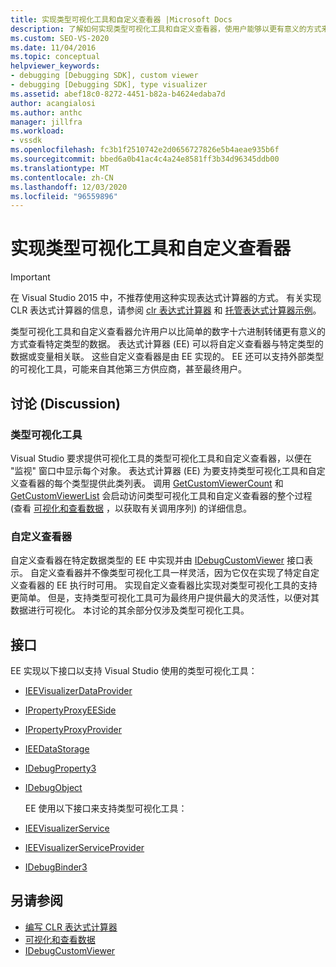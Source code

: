 ```yaml
---
title: 实现类型可视化工具和自定义查看器 |Microsoft Docs
description: 了解如何实现类型可视化工具和自定义查看器，使用户能够以更有意义的方式来查看数据。
ms.custom: SEO-VS-2020
ms.date: 11/04/2016
ms.topic: conceptual
helpviewer_keywords:
- debugging [Debugging SDK], custom viewer
- debugging [Debugging SDK], type visualizer
ms.assetid: abef18c0-8272-4451-b82a-b4624edaba7d
author: acangialosi
ms.author: anthc
manager: jillfra
ms.workload:
- vssdk
ms.openlocfilehash: fc3b1f2510742e2d0656727826e5b4aeae935b6f
ms.sourcegitcommit: bbed6a0b41ac4c4a24e8581ff3b34d96345ddb00
ms.translationtype: MT
ms.contentlocale: zh-CN
ms.lasthandoff: 12/03/2020
ms.locfileid: "96559896"
---
```

# <a name="implement-type-visualizers-and-custom-viewers"></a>实现类型可视化工具和自定义查看器
> [!IMPORTANT]
> 在 Visual Studio 2015 中，不推荐使用这种实现表达式计算器的方式。 有关实现 CLR 表达式计算器的信息，请参阅 [clr 表达式计算器](https://github.com/Microsoft/ConcordExtensibilitySamples/wiki/CLR-Expression-Evaluators) 和 [托管表达式计算器示例](https://github.com/Microsoft/ConcordExtensibilitySamples/wiki/Managed-Expression-Evaluator-Sample)。

 类型可视化工具和自定义查看器允许用户以比简单的数字十六进制转储更有意义的方式查看特定类型的数据。 表达式计算器 (EE) 可以将自定义查看器与特定类型的数据或变量相关联。 这些自定义查看器是由 EE 实现的。 EE 还可以支持外部类型的可视化工具，可能来自其他第三方供应商，甚至最终用户。

## <a name="discussion"></a>讨论 (Discussion)

### <a name="type-visualizers"></a>类型可视化工具
 Visual Studio 要求提供可视化工具的类型可视化工具和自定义查看器，以便在 "监视" 窗口中显示每个对象。 表达式计算器 (EE) 为要支持类型可视化工具和自定义查看器的每个类型提供此类列表。 调用 [GetCustomViewerCount](../../extensibility/debugger/reference/idebugproperty3-getcustomviewercount.md) 和 [GetCustomViewerList](../../extensibility/debugger/reference/idebugproperty3-getcustomviewerlist.md) 会启动访问类型可视化工具和自定义查看器的整个过程 (查看 [可视化和查看数据](../../extensibility/debugger/visualizing-and-viewing-data.md) ，以获取有关调用序列) 的详细信息。

### <a name="custom-viewers"></a>自定义查看器
 自定义查看器在特定数据类型的 EE 中实现并由 [IDebugCustomViewer](../../extensibility/debugger/reference/idebugcustomviewer.md) 接口表示。 自定义查看器并不像类型可视化工具一样灵活，因为它仅在实现了特定自定义查看器的 EE 执行时可用。 实现自定义查看器比实现对类型可视化工具的支持更简单。 但是，支持类型可视化工具可为最终用户提供最大的灵活性，以便对其数据进行可视化。 本讨论的其余部分仅涉及类型可视化工具。

## <a name="interfaces"></a>接口
 EE 实现以下接口以支持 Visual Studio 使用的类型可视化工具：

- [IEEVisualizerDataProvider](../../extensibility/debugger/reference/ieevisualizerdataprovider.md)

- [IPropertyProxyEESide](../../extensibility/debugger/reference/ipropertyproxyeeside.md)

- [IPropertyProxyProvider](../../extensibility/debugger/reference/ipropertyproxyprovider.md)

- [IEEDataStorage](../../extensibility/debugger/reference/ieedatastorage.md)

- [IDebugProperty3](../../extensibility/debugger/reference/idebugproperty3.md)

- [IDebugObject](../../extensibility/debugger/reference/idebugobject.md)

  EE 使用以下接口来支持类型可视化工具：

- [IEEVisualizerService](../../extensibility/debugger/reference/ieevisualizerservice.md)

- [IEEVisualizerServiceProvider](../../extensibility/debugger/reference/ieevisualizerserviceprovider.md)

- [IDebugBinder3](../../extensibility/debugger/reference/idebugbinder3.md)

## <a name="see-also"></a>另请参阅
- [编写 CLR 表达式计算器](../../extensibility/debugger/writing-a-common-language-runtime-expression-evaluator.md)
- [可视化和查看数据](../../extensibility/debugger/visualizing-and-viewing-data.md)
- [IDebugCustomViewer](../../extensibility/debugger/reference/idebugcustomviewer.md)
